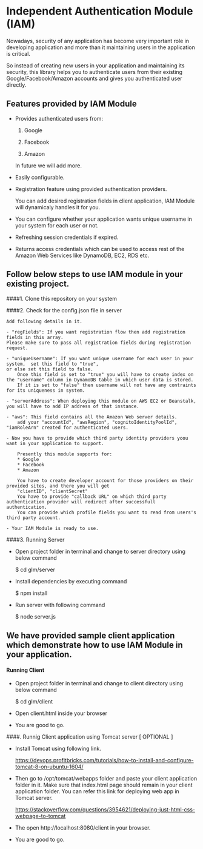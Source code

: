 
# Independent Authentication Module (IAM)

Nowadays, security of any application has become very important role in developing 
application and more than it maintaining users in the application is critical. 

So instead of creating new users in your application and maintaining its security, 
this library helps you to authenticate users from their existing Google/Facebook/Amazon
accounts and gives you authenticated user directly.

## Features provided by IAM Module
* Provides authenticated users from:

    1. Google

    2. Facebook

    3. Amazon

    In future we will add more.

* Easily configurable.

* Registration feature using provided authentication providers.

    You can add desired registration fields in client application, IAM Module will dynamicaly handles it for you.

* You can configure whether your application wants unique username in your system for each user or not.

* Refreshing session credentials if expired.

* Returns access credentials which can be used to access rest of the Amazon Web Services like DynamoDB, EC2, RDS etc.
    

## Follow below steps to use IAM module in your existing project.

####1. Clone this repository on your system

####2. Check for the config.json file in server

    Add following details in it.
    
    - "regFields": If you want registration flow then add registration fields in this array. 
    Please make sure to pass all registration fields during registration request.

    - "uniqueUsername": If you want unique username for each user in your system,  set this field to "true", 
    or else set this field to false. 
        Once this field is set to "true" you will have to create index on the "username" column in DynamoDB table in which user data is stored.
        If it is set to "false" then username will not have any contraints for its uniqueness in system.

    - "serverAddress": When deploying this module on AWS EC2 or Beanstalk, you will have to add IP address of that instance.

    - "aws": This field contains all the Amazon Web server details.
        add your "accountId", "awsRegion", "cognitoIdentityPoolId", "iamRoleArn" created for authenticated users.

    - Now you have to provide which third party identity providers yoou want in your application to support.

        Presently this module supports for:
        * Google
        * Facebook
        * Amazon

        You have to create developer account for those providers on their provided sites, and there you will get 
        "clientID", "clientSecret"
        You have to provide "callback URL" on which third party authentication provider will redirect after successfull authentication.
        You can provide which profile fields you want to read from users's third party account.

    - Your IAM Module is ready to use. 


####3. Running Server

* Open project folder in terminal and change to server directory using below command 

    $ cd glm/server

* Install dependencies by executing command 

    $ npm install

* Run server with following command 

    $ node server.js

## We have provided sample client application which demonstrate how to use IAM Module in your application. 

#### Running Client 

* Open project folder in terminal and change to client directory using below command 

    $ cd glm/client

* Open client.html inside your browser 

* You are good to go.


####. Runnig Client application using Tomcat server [ OPTIONAL ]

* Install Tomcat using following link.

    https://devops.profitbricks.com/tutorials/how-to-install-and-configure-tomcat-8-on-ubuntu-1604/

* Then go to /opt/tomcat/webapps folder and paste your client application folder in it.
  Make sure that index.html page should remain in your client application folder.
    You can refer this link for deploying web app in Tomcat server.
    
    https://stackoverflow.com/questions/3954621/deploying-just-html-css-webpage-to-tomcat

* The open http://localhost:8080/client in your browser.

* You are good to go.